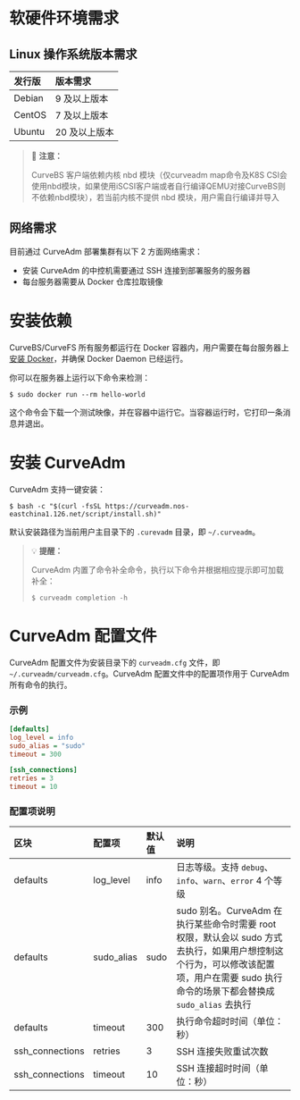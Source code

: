 软硬件环境需求
===

Linux 操作系统版本需求
---

| 发行版  | 版本需求      |
| :---   | :---        |
| Debian | 9 及以上版本  |
| CentOS | 7 及以上版本  |
| Ubuntu | 20 及以上版本 |

> 📢 **注意：**
>
> CurveBS 客户端依赖内核 nbd 模块（仅curveadm map命令及K8S CSI会使用nbd模块，如果使用iSCSI客户端或者自行编译QEMU对接CurveBS则不依赖nbd模块），若当前内核不提供 nbd 模块，用户需自行编译并导入

网络需求
---

目前通过 CurveAdm 部署集群有以下 2 方面网络需求：

* 安装 CurveAdm 的中控机需要通过 SSH 连接到部署服务的服务器
* 每台服务器需要从 Docker 仓库拉取镜像

安装依赖
===

CurveBS/CurveFS 所有服务都运行在 Docker 容器内，用户需要在每台服务器上[安装 Docker][install-docker]，并确保 Docker Daemon 已经运行。

你可以在服务器上运行以下命令来检测：

```shell
$ sudo docker run --rm hello-world
```

这个命令会下载一个测试映像，并在容器中运行它。当容器运行时，它打印一条消息并退出。


安装 CurveAdm
===

CurveAdm 支持一键安装：

```shell
$ bash -c "$(curl -fsSL https://curveadm.nos-eastchina1.126.net/script/install.sh)"
```

默认安装路径为当前用户主目录下的 `.curevadm` 目录，即 `~/.curveadm`。

> :bulb: **提醒：**
>
> CurveAdm 内置了命令补全命令，执行以下命令并根据相应提示即可加载补全：
> ```shell
> $ curveadm completion -h
> ```

[install-docker]: https://yeasy.gitbook.io/docker_practice/install

CurveAdm 配置文件
===

CurveAdm 配置文件为安装目录下的 `curveadm.cfg` 文件，即 `~/.curveadm/curveadm.cfg`。CurveAdm 配置文件中的配置项作用于 CurveAdm 所有命令的执行。

### 示例

```ini
[defaults]
log_level = info
sudo_alias = "sudo"
timeout = 300

[ssh_connections]
retries = 3
timeout = 10
```

### 配置项说明

| 区块            | 配置项     | 默认值 | 说明                                                                                                                                                                                   |
| :---            | :---       | :---   | :---                                                                                                                                                                                   |
| defaults        | log_level  | info   | 日志等级。支持 `debug`、`info`、`warn`、`error` 4 个等级                                                                                                                               |
| defaults        | sudo_alias | sudo   | sudo 别名。CurveAdm 在执行某些命令时需要 root 权限，默认会以 sudo 方式去执行，如果用户想控制这个行为，可以修改该配置项，用户在需要 sudo 执行命令的场景下都会替换成 `sudo_alias` 去执行 |
| defaults        | timeout    | 300    | 执行命令超时时间（单位：秒）                                                                                                                                                           |
| ssh_connections | retries    | 3      | SSH 连接失败重试次数                                                                                                                                                                   |
| ssh_connections | timeout    | 10     | SSH 连接超时时间（单位：秒）                                                                                                                                                           |
